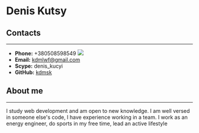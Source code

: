 # **Denis Kutsy**

## Contacts

---

- **Phone:** +380508598549 ![](https://tehnavi.ru/files/img/telegram.jpg)
- **Email:** kdmlwf@gmail.com
- **Scype:** denis_kucyi
- **GitHub:** [kdmsk](https://github.com/kdmsk)

## About me

---

I study web development and am open to new knowledge. I am well versed in someone else's code, I have experience working in a team. I work as an energy engineer, do sports in my free time, lead an active lifestyle
